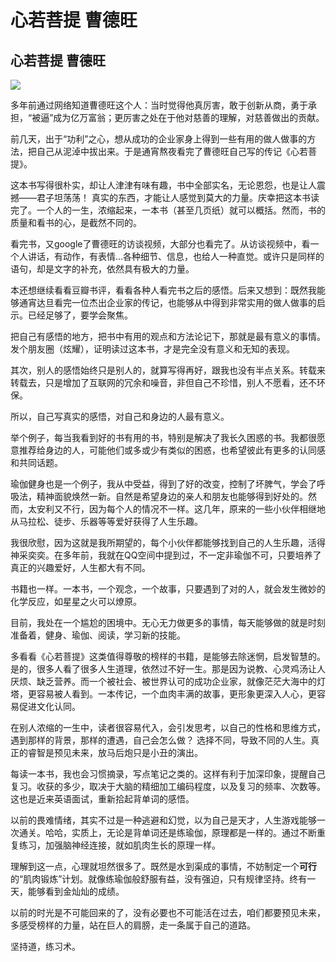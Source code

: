 # 心若菩提 曹德旺


## **心若菩提 曹德旺**

![](https://oss.sssmoe.com/wp-content/uploads202406062146441.jpg)        

多年前通过网络知道曹德旺这个人：当时觉得他真厉害，敢于创新从商，勇于承担，“被逼”成为亿万富翁；更厉害之处在于他对慈善的理解，对慈善做出的贡献。

前几天，出于“功利”之心，想从成功的企业家身上得到一些有用的做人做事的方法，把自己从泥淖中拔出来。于是通宵熬夜看完了曹德旺自己写的传记《心若菩提》。

这本书写得很朴实，却让人津津有味有趣，书中全部实名，无论恩怨，也是让人震撼——君子坦荡荡！ 真实的东西，才能让人感觉到莫大的力量。庆幸把这本书读完了。一个人的一生，浓缩起来，一本书（甚至几页纸）就可以概括。然而，书的质量和看书的心，是截然不同的。

看完书，又google了曹德旺的访谈视频，大部分也看完了。从访谈视频中，看一个人讲话，有动作，有表情...各种细节、信息，也给人一种直觉。或许只是同样的语句，却是文字的补充，依然具有极大的力量。

本还想继续看看豆瓣书评，看看各种人看完书之后的感悟。后来又想到：既然我能够通宵达旦看完一位杰出企业家的传记，也能够从中得到非常实用的做人做事的启示。已经足够了，要学会聚焦。

把自己有感悟的地方，把书中有用的观点和方法论记下，那就是最有意义的事情。发个朋友圈（炫耀），证明读过这本书，才是完全没有意义和无知的表现。

其次，别人的感悟始终只是别人的，就算写得再好，跟我也没有半点关系。转载来转载去，只是增加了互联网的冗余和噪音，非但自己不珍惜，别人不愿看，还不环保。

所以，自己写真实的感悟，对自己和身边的人最有意义。

举个例子，每当我看到好的书有用的书，特别是解决了我长久困惑的书。我都很愿意推荐给身边的人，可能他们或多或少有类似的困惑，也希望彼此有更多的认同感和共同话题。

瑜伽健身也是一个例子，我从中受益，得到了好的改变，控制了坏脾气，学会了呼吸法，精神面貌焕然一新。自然是希望身边的亲人和朋友也能够得到好处的。然而，太安利又不行，因为每个人的情况不一样。这几年，原来的一些小伙伴相继地从马拉松、徒步、乐器等等爱好获得了人生乐趣。

我很欣慰，因为这就是我所期望的，每个小伙伴都能够找到自己的人生乐趣，活得神采奕奕。在多年前，我就在QQ空间中提到过，不一定非瑜伽不可，只要培养了真正的兴趣爱好，人生都大有不同。

书籍也一样。一本书，一个观念，一个故事，只要遇到了对的人，就会发生微妙的化学反应，如星星之火可以燎原。

目前，我处在一个尴尬的困境中。无心无力做更多的事情，每天能够做的就是时刻准备着，健身、瑜伽、阅读，学习新的技能。

多看看《心若菩提》这类值得尊敬的榜样的书籍，是能够去除迷惘，启发智慧的。是的，很多人看了很多人生道理，依然过不好一生。那是因为说教、心灵鸡汤让人厌烦、缺乏营养。而一个被社会、被世界认可的成功企业家，就像茫茫大海中的灯塔，更容易被人看到。一本传记，一个血肉丰满的故事，更形象更深入人心，更容易促进文化认同。

在别人浓缩的一生中，读者很容易代入，会引发思考，以自己的性格和思维方式，遇到那样的背景，那样的遭遇，自己会怎么做？ 选择不同，导致不同的人生。真正的睿智是预见未来，放马后炮只是小丑的演出。

每读一本书，我也会习惯摘录，写点笔记之类的。这样有利于加深印象，提醒自己复习。收获的多少，取决于大脑的精细加工编码程度，以及复习的频率、次数等。这也是近来英语面试，重新拾起背单词的感悟。

以前的畏难情绪，其实不过是一种逃避和幻觉，以为自己是天才，人生游戏能够一次通关。哈哈，实质上，无论是背单词还是练瑜伽，原理都是一样的。通过不断重复练习，加强脑神经连接，就如肌肉生长的原理一样。

理解到这一点，心理就坦然很多了。既然是水到渠成的事情，不妨制定一个**可行**的“肌肉锻炼”计划。就像练瑜伽般舒服有益，没有强迫，只有规律坚持。终有一天，能够看到金灿灿的成绩。

以前的时光是不可能回来的了，没有必要也不可能活在过去，咱们都要预见未来，多感受榜样的力量，站在巨人的肩膀，走一条属于自己的道路。

坚持道，练习术。
